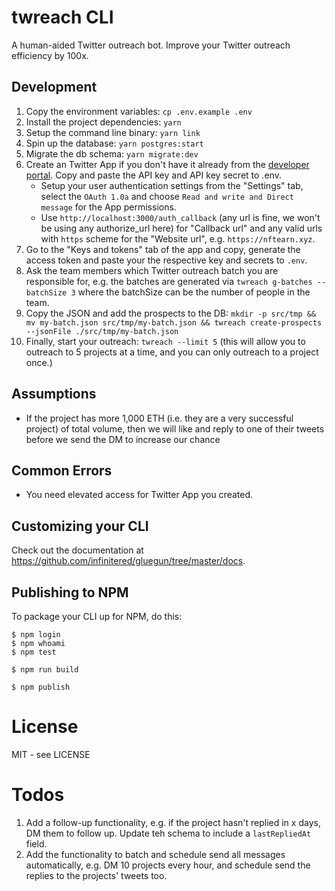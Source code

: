 # twreach CLI

A human-aided Twitter outreach bot. Improve your Twitter outreach efficiency by 100x.

## Development

1. Copy the environment variables: `cp .env.example .env`
1. Install the project dependencies: `yarn`
1. Setup the command line binary: `yarn link`
1. Spin up the database: `yarn postgres:start`
1. Migrate the db schema: `yarn migrate:dev`
1. Create an Twitter App if you don't have it already from the [developer portal](https://developer.twitter.com/en/portal/projects-and-apps). Copy and paste the API key and API key secret to .env.
    - Setup your user authentication settings from the "Settings" tab, select the `OAuth 1.0a` and choose `Read and write and Direct message` for the App permissions.
    - Use `http://localhost:3000/auth_callback` (any url is fine, we won't be using any authorize_url here) for "Callback url" and any valid urls with   `https` scheme for the "Website url", e.g. `https://nftearn.xyz`.
1. Go to the "Keys and tokens" tab of the app and copy, generate the access token and paste your the respective key and secrets to `.env`.
1. Ask the team members which Twitter outreach batch you are responsible for, e.g. the batches are generated via `twreach g-batches --batchSize 3` where the batchSize can be the number of people in the team.
1. Copy the JSON and add the prospects to the DB: `mkdir -p src/tmp && mv my-batch.json src/tmp/my-batch.json && twreach create-prospects --jsonFile ./src/tmp/my-batch.json`
1. Finally, start your outreach: `twreach --limit 5` (this will allow you to outreach to 5 projects at a time, and you can only outreach to a project once.)

## Assumptions

- If the project has more 1,000 ETH (i.e. they are a very successful project) of total volume, then we will like and reply to one of their tweets before we send the DM to increase our chance 

## Common Errors

- You need elevated access for Twitter App you created.

## Customizing your CLI

Check out the documentation at https://github.com/infinitered/gluegun/tree/master/docs.

## Publishing to NPM

To package your CLI up for NPM, do this:

```shell
$ npm login
$ npm whoami
$ npm test

$ npm run build

$ npm publish
```

# License

MIT - see LICENSE

# Todos

1. Add a follow-up functionality, e.g. if the project hasn't replied in x days, DM them to follow up. Update teh schema to include a `lastRepliedAt` field.
2. Add the functionality to batch and schedule send all messages automatically, e.g. DM 10 projects every hour, and schedule send the replies to the projects' tweets too.
